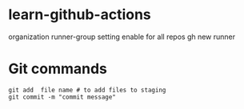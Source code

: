 # learn-github-actions
organization runner-group setting enable for all repos
gh new runner


# Git commands
```
git add  file name # to add files to staging
git commit -m "commit message"

```